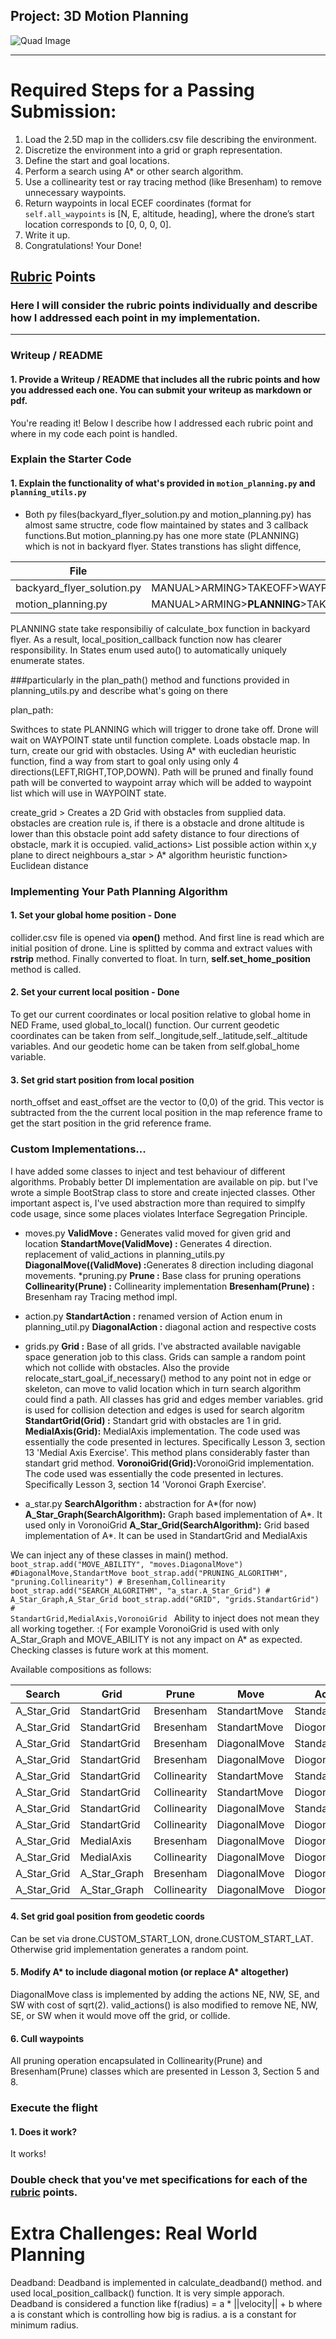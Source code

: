 ## Project: 3D Motion Planning
![Quad Image](./misc/enroute.png)

---


# Required Steps for a Passing Submission:
1. Load the 2.5D map in the colliders.csv file describing the environment.
2. Discretize the environment into a grid or graph representation.
3. Define the start and goal locations.
4. Perform a search using A* or other search algorithm.
5. Use a collinearity test or ray tracing method (like Bresenham) to remove unnecessary waypoints.
6. Return waypoints in local ECEF coordinates (format for `self.all_waypoints` is [N, E, altitude, heading], where the drone’s start location corresponds to [0, 0, 0, 0].
7. Write it up.
8. Congratulations!  Your Done!

## [Rubric](https://review.udacity.com/#!/rubrics/1534/view) Points
### Here I will consider the rubric points individually and describe how I addressed each point in my implementation.  

---
### Writeup / README

#### 1. Provide a Writeup / README that includes all the rubric points and how you addressed each one.  You can submit your writeup as markdown or pdf.  

You're reading it! Below I describe how I addressed each rubric point and where in my code each point is handled.

### Explain the Starter Code

#### 1. Explain the functionality of what's provided in `motion_planning.py` and `planning_utils.py`

* Both py files(backyard_flyer_solution.py and motion_planning.py) has almost same structre, 
code flow maintained by states and 3 callback functions.But motion_planning.py has one more state 
(PLANNING) which is not in backyard flyer. States transtions has slight diffence,  

File | States 
--- | --- 
backyard_flyer_solution.py | MANUAL>ARMING>TAKEOFF>WAYPOINT>LANDING>DISARMING>MANUAL
motion_planning.py | MANUAL>ARMING>**PLANNING**>TAKEOFF>WAYPOINT>LANDING>DISARMING>MANUAL

PLANNING state take responsibiliy of calculate_box function in backyard flyer. As a result,
 local_position_callback function now has clearer responsibility. In States enum used auto() to automatically uniquely enumerate states.


###particularly in the plan_path() method and functions provided in planning_utils.py and describe what's going on there

plan_path:

Swithces to state PLANNING which will trigger to drone take off. Drone will wait on WAYPOINT 
state until function complete. Loads obstacle map. In turn, create our grid with obstacles. 
Using A* with eucledian heuristic function,  find a way from start to goal only using only 
4 directions(LEFT,RIGHT,TOP,DOWN). Path will be pruned and finally found path will be converted 
to waypoint array which will be added to waypoint list which will use in WAYPOINT state. 


create_grid > Creates a 2D Grid with obstacles from supplied data. obstacles are creation rule is, 
if there is a obstacle and drone altitude is lower than this obstacle point add safety distance to 
four directions of obstacle, mark it is occupied.
valid_actions> List possible action within x,y plane to direct neighbours
a_star > A* algorithm 
heuristic function> Euclidean distance


### Implementing Your Path Planning Algorithm

#### 1. Set your global home position - Done
collider.csv file is opened via <b>open()</b> method. And first line is read which are initial position of drone. Line is splitted by comma and extract values with <b>rstrip</b> method. Finally converted to float. In turn, <b>self.set_home_position</b> method is called.

#### 2. Set your current local position - Done
To get our current coordinates or local position relative to global home in NED Frame, used global_to_local() function. Our current geodetic coordinates can be taken from self._longitude,self._latitude,self._altitude variables. And our geodetic home can be taken from self.global_home variable.

#### 3. Set grid start position from local position
north_offset and east_offset are the vector to (0,0) of the grid.  This
vector is subtracted from the the current local position in the map
reference frame to get the start position in the grid reference frame.


### Custom Implementations...
I have added some classes to inject and test behaviour of different algorithms. Probably better DI implementation are available on pip. but  I've wrote a simple BootStrap class to store and create injected classes. Other important aspect is, I've used abstraction more than required to simplfy code usage, since some places violates Interface Segregation Principle.  
* moves.py
<b>ValidMove :</b> Generates valid moved for given grid and location
<b>StandartMove(ValidMove) : </b>Generates 4 direction. replacement of valid_actions in planning_utils.py
<b>DiagonalMove((ValidMove) :</b>Generates 8 direction including diagonal movements.
*pruning.py 
<b>Prune :</b> Base class for pruning operations
<b>Collinearity(Prune) :</b> Collinearity implementation
<b>Bresenham(Prune) :</b> Bresenham ray Tracing method impl.
* action.py
<b>StandartAction :</b> renamed version of Action enum in planning_util.py
<b>DiagonalAction :</b> diagonal action and respective costs
* grids.py
<b>Grid :</b> Base of all grids. I've abstracted available navigable space generation job to this class. Grids can sample a random point which not collide with obstacles. Also the provide relocate_start_goal_if_necessary() method to any point not in edge or skeleton, can move to valid location which in turn search algorithm could find a path. All classes has grid and edges member variables. grid is used for collision detection and edges is used for search algoritm
<b>StandartGrid(Grid) :</b> Standart grid with obstacles are 1 in grid.
<b>MedialAxis(Grid):</b> MedialAxis implementation. The code used
was essentially the code presented in lectures. Specifically Lesson 3, section
13 'Medial Axis Exercise'.   This method plans considerably faster than standart grid method.
<b>VoronoiGrid(Grid):</b>VoronoiGrid implementation. The code used
was essentially the code presented in lectures. Specifically Lesson 3, section
14 'Voronoi Graph Exercise'.   

* a_star.py 
<b>SearchAlgorithm :</b> abstraction for A*(for now)
<b>A_Star_Graph(SearchAlgorithm):</b> Graph based implementation of A*. It used only in VoronoiGrid
<b>A_Star_Grid(SearchAlgorithm):</b> Grid based implementation of A*. It can be used in StandartGrid and MedialAxis

We can inject any of these classes in main() method.
<code>
boot_strap.add("MOVE_ABILITY", "moves.DiagonalMove") #DiagonalMove,StandartMove
boot_strap.add("PRUNING_ALGORITHM", "pruning.Collinearity")  # Bresenham,Collinearity
boot_strap.add("SEARCH_ALGORITHM", "a_star.A_Star_Grid")  # A_Star_Graph,A_Star_Grid
boot_strap.add("GRID", "grids.StandartGrid")  # StandartGrid,MedialAxis,VoronoiGrid
</code>
Ability to inject does not mean they all working together. :( For example VoronoiGrid is used with only A_Star_Graph and MOVE_ABILITY is not any impact on A* as expected. Checking classes is future work at this moment.  

Available compositions as follows:

Search | Grid | Prune | Move | Action | Usable
---|---|---|---|---|---
A_Star_Grid | StandartGrid | Bresenham  | StandartMove | StandartAction
A_Star_Grid | StandartGrid | Bresenham  | StandartMove | DiogonalAction
A_Star_Grid | StandartGrid | Bresenham  | DiagonalMove | StandartAction
A_Star_Grid | StandartGrid | Bresenham  | DiagonalMove | DiogonalAction
A_Star_Grid | StandartGrid | Collinearity  | StandartMove | StandartAction
A_Star_Grid | StandartGrid | Collinearity  | StandartMove | DiogonalAction
A_Star_Grid | StandartGrid | Collinearity  | DiagonalMove | StandartAction
A_Star_Grid | StandartGrid | Collinearity  | DiagonalMove | DiogonalAction
A_Star_Grid | MedialAxis | Bresenham  | DiagonalMove | DiogonalAction |
A_Star_Grid | MedialAxis | Collinearity  | DiagonalMove | DiogonalAction
A_Star_Grid | A_Star_Graph | Bresenham  | DiagonalMove | DiogonalAction
A_Star_Grid | A_Star_Graph | Collinearity  | DiagonalMove | DiogonalAction

#### 4. Set grid goal position from geodetic coords
Can be set via drone.CUSTOM_START_LON, drone.CUSTOM_START_LAT. Otherwise grid implementation generates a random point. 

#### 5. Modify A* to include diagonal motion (or replace A* altogether)
DiagonalMove class is implemented by adding the actions
NE, NW, SE, and SW with cost of sqrt(2).  valid_actions() is also modified to
remove NE, NW, SE, or SW when it would move off the grid, or collide.

#### 6. Cull waypoints 
All pruning operation encapsulated in  Collinearity(Prune) and Bresenham(Prune) classes which are presented in Lesson 3, Section 5 and 8.


### Execute the flight
#### 1. Does it work?
It works!

### Double check that you've met specifications for each of the [rubric](https://review.udacity.com/#!/rubrics/1534/view) points.
  
# Extra Challenges: Real World Planning

Deadband: Deadband is implemented in calculate_deadband() method. and used local_position_callback() function. It is very simple apporach. Deadband is considered a function like f(radius) = a * ||velocity|| + b where a is constant which is controlling how big is radius. a is a constant for minimum radius.

[//]: # (Bürke Atilla // May 2019 )
